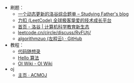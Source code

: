 - 刷题：
	- [一个动态更新的洛谷综合题单 – Studying Father's blog](https://studyingfather.com/archives/841)
	- [力扣 (LeetCode) 全球极客挚爱的技术成长平台](https://leetcode.cn/)
	- [首页 - 洛谷 | 计算机科学教育新生态](https://www.luogu.com.cn/)
	- [leetcode.cn/circle/discuss/RvFUtj/](https://leetcode.cn/circle/discuss/RvFUtj/)
	- [algorithmzuo (左程云) · GitHub](https://github.com/algorithmzuo)
- 教程：
	- [代码随想录](https://programmercarl.com/)
	- [Hello 算法](https://www.hello-algo.com/)
	- [OI Wiki - OI Wiki](https://oi-wiki.org/)
- oj
	- [主页 · ACMOJ](https://acm.sjtu.edu.cn/OnlineJudge/)
